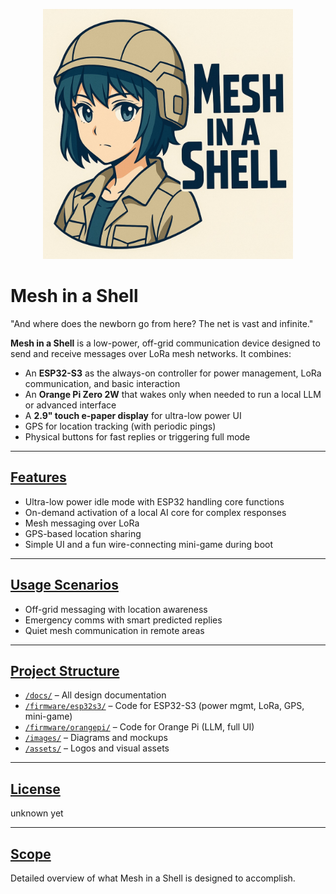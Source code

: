 <p align="center">
  <img src="assets/mesh-in-a-shell-logo.jpg" alt="Mesh in a Shell Logo" width="400">
</p>

# Mesh in a Shell

"And where does the newborn go from here? The net is vast and infinite."

**Mesh in a Shell** is a low-power, off-grid communication device designed to send and receive messages over LoRa mesh networks. It combines:

- An **ESP32-S3** as the always-on controller for power management, LoRa communication, and basic interaction
- An **Orange Pi Zero 2W** that wakes only when needed to run a local LLM or advanced interface
- A **2.9" touch e-paper display** for ultra-low power UI
- GPS for location tracking (with periodic pings)
- Physical buttons for fast replies or triggering full mode

---

## [Features](#features)

- Ultra-low power idle mode with ESP32 handling core functions
- On-demand activation of a local AI core for complex responses
- Mesh messaging over LoRa
- GPS-based location sharing
- Simple UI and a fun wire-connecting mini-game during boot

---

## [Usage Scenarios](#usage-scenarios)

- Off-grid messaging with location awareness
- Emergency comms with smart predicted replies
- Quiet mesh communication in remote areas

---

## [Project Structure](#project-structure)

- [`/docs/`](docs/) – All design documentation
- [`/firmware/esp32s3/`](firmware/esp32s3/) – Code for ESP32-S3 (power mgmt, LoRa, GPS, mini-game)
- [`/firmware/orangepi/`](firmware/orangepi/) – Code for Orange Pi (LLM, full UI)
- [`/images/`](images/) – Diagrams and mockups
- [`/assets/`](assets/) – Logos and visual assets

---

## [License](#license)

unknown yet

---

## [Scope](docs/scope.md)

Detailed overview of what Mesh in a Shell is designed to accomplish.
